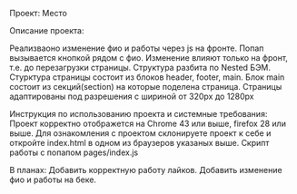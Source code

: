 Проект: Место

Описание проекта:

Реализваоно изменение фио и работы через js на фронте. Попап вызывается кнопкой рядом с фио. Изменение влияют только на фронт, т.е. до перезагрузки страницы.
Структура разбита по Nested БЭМ.
Стурктура страницы состоит из блоков header, footer, main. Блок main состоит из секций(section) на которые поделена страница.
Страницы адаптированы под разрешения с шириной от 320px до 1280px

Инструкция по использованию проекта и системные требования:
Проект корректно отображется на Chrome 43 или выше, firefox 28 или выше. Для ознакомления с проектом склонируете проект к себе и откройте index.html в одном из браузеров указаных выше.
Скрипт работы с попапом pages/index.js

В планах:
Добавить корректную работу лайков. Добавить изменение фио и работы на беке.
